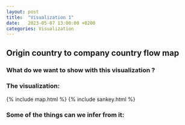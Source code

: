 ```yaml
---
layout: post
title:  "Visualization 1"
date:   2023-05-07 13:00:00 +0200
categories: Visualization
---
```


## Origin country to company country flow map

### What do we want to show with this visualization ? 

### The visualization: 
{% include map.html %}
{% include sankey.html %}

### Some of the things can we infer from it:
